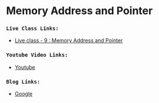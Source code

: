 # Memory Address and Pointer

### `Live Class Links:`
* [Live class - 9 : Memory Address and Pointer](https://drive.google.com/file/d/1hMqyv5EsS0wY3QcOrnjJf2gCicP1H-aO/view?usp=sharing)


### `Youtube Video Links:`
* [Youtube](www.youtube.com)


### `Blog Links:`
* [Google](www.google.com)


